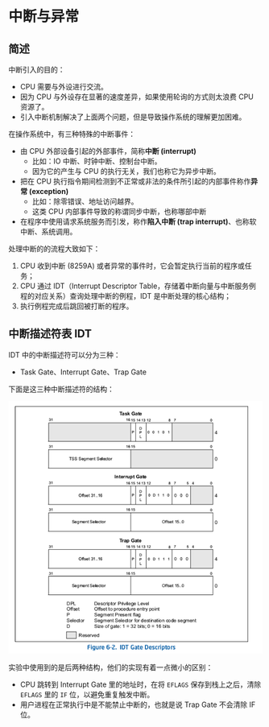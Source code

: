 # 中断与异常

## 简述

中断引入的目的：

- CPU 需要与外设进行交流。
- 因为 CPU 与外设存在显著的速度差异，如果使用轮询的方式则太浪费 CPU 资源了。
- 引入中断机制解决了上面两个问题，但是导致操作系统的理解更加困难。

在操作系统中，有三种特殊的中断事件：

- 由 CPU 外部设备引起的外部事件，简称**中断 (interrupt)**
  - 比如：IO 中断、时钟中断、控制台中断。
  - 因为它的产生与 CPU 的执行无关，我们也称它为异步中断。
- 把在 CPU 执行指令期间检测到不正常或非法的条件所引起的内部事件称作**异常 (exception)**
  - 比如：除零错误、地址访问越界。
  - 这类 CPU 内部事件导致的称谓同步中断，也称哪部中断
- 在程序中使用请求系统服务而引发，称作**陷入中断 (trap interrupt)**、也称软中断、系统调用。

处理中断的的流程大致如下：

1. CPU 收到中断 (8259A) 或者异常的事件时，它会暂定执行当前的程序或任务；
2. CPU 通过 IDT（Interrupt Descriptor Table，存储着中断向量与中断服务例程的对应关系）查询处理中断的例程，IDT 是中断处理的核心结构；
3. 执行例程完成后跳回被打断的程序。

## 中断描述符表 IDT

IDT 中的中断描述符可以分为三种：

- Task Gate、Interrupt Gate、Trap Gate

下面是这三种中断描述符的结构：

![InterruptDescriptor](./InterruptDescriptor.png)

实验中使用到的是后两种结构，他们的实现有着一点微小的区别：

- CPU 跳转到 Interrupt Gate 里的地址时，在将 `EFLAGS` 保存到栈上之后，清除 `EFLAGS` 里的 `IF` 位，以避免重复触发中断。
- 用户进程在正常执行中是不能禁止中断的，也就是说 Trap Gate 不会清除 IF 位。

